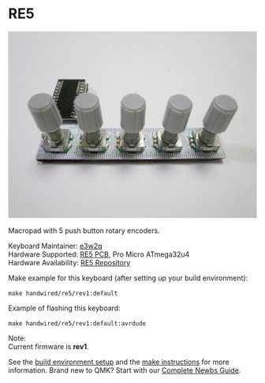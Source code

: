# RE5

![RE5](https://github.com/e3w2q/re5-macropad-doc/blob/master/mainimage.jpg?raw=true)

Macropad with 5 push button rotary encoders.

Keyboard Maintainer: [e3w2q](https://github.com/e3w2q)  
Hardware Supported: [RE5 PCB](https://github.com/e3w2q/re5-macropad/tree/master/pcb), Pro Micro ATmega32u4  
Hardware Availability: [RE5 Repository](https://github.com/e3w2q/re5-macropad/)

Make example for this keyboard (after setting up your build environment):

    make handwired/re5/rev1:default

Example of flashing this keyboard:

    make handwired/re5/rev1:default:avrdude

Note:  
  Current firmware is **rev1**.

See the [build environment setup](https://docs.qmk.fm/#/getting_started_build_tools) and the [make instructions](https://docs.qmk.fm/#/getting_started_make_guide) for more information. Brand new to QMK? Start with our [Complete Newbs Guide](https://docs.qmk.fm/#/newbs).

